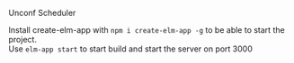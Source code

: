 Unconf Scheduler

Install create-elm-app with `npm i create-elm-app -g` to be able to start the project.  
Use `elm-app start` to start build and start the server on port 3000

